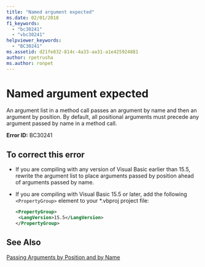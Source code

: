```yaml
---
title: "Named argument expected"
ms.date: 02/01/2018
f1_keywords: 
  - "bc30241"
  - "vbc30241"
helpviewer_keywords: 
  - "BC30241"
ms.assetid: d21fe832-814c-4a33-aa31-a1e425924881
author: rpetrusha
ms.author: ronpet
---
```

# Named argument expected

An argument list in a method call passes an argument by name and then an argument by position. By default, all positional arguments must precede any argument passed by name in a method call.  
  
 **Error ID:** BC30241  
  
## To correct this error  
  
-   If you are compiling with any version of Visual Basic earlier than 15.5, rewrite the argument list to place arguments passed by position ahead of arguments passed by name.  

- If you are compiling with Visual Basic 15.5 or later, add the following `<PropertyGroup>` element to your \*.vbproj project file:
 
   ```xml
   <PropertyGroup>
    <LangVersion>15.5</LangVersion>
   </PropertyGroup>
   ```  
  
## See Also  
 [Passing Arguments by Position and by Name](../../visual-basic/programming-guide/language-features/procedures/passing-arguments-by-position-and-by-name.md)
